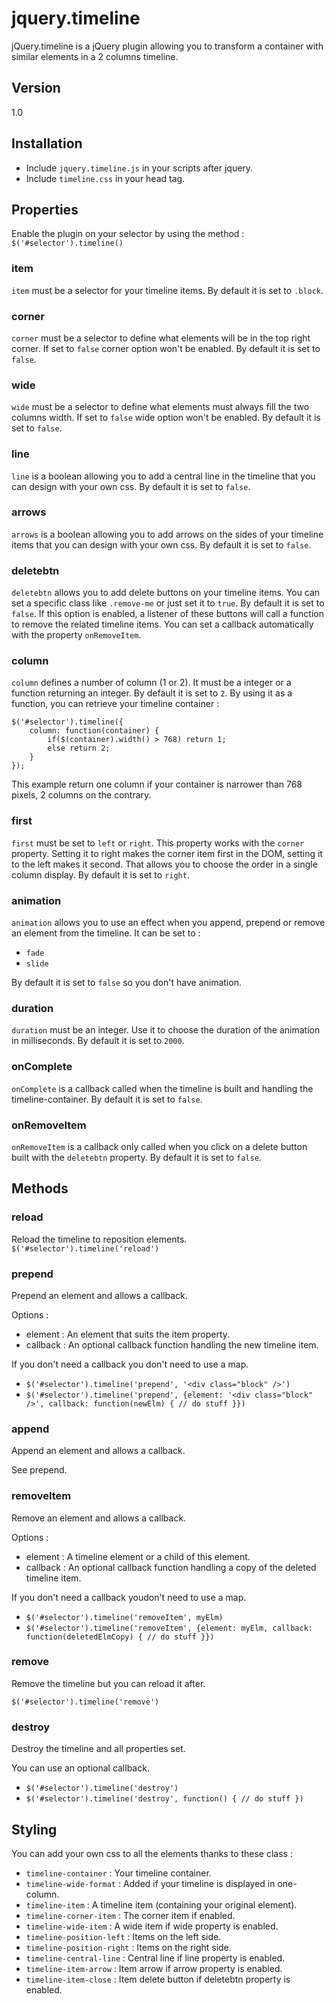 jquery.timeline
===============

jQuery.timeline is a jQuery plugin allowing you to transform a container with similar elements in a 2 columns timeline.

## Version
1.0

## Installation
* Include `jquery.timeline.js` in your scripts after jquery.
* Include `timeline.css` in your head tag.

## Properties
Enable the plugin on your selector by using the method :
`$('#selector').timeline()`


### item
`item` must be a selector for your timeline items. By default it is set to `.block`.

### corner
`corner` must be a selector to define what elements will be in the top right corner. If set to `false` corner option won't be enabled. By default it is set to `false`.

### wide
`wide` must be a selector to define what elements must always fill the two columns width. If set to `false` wide option won't be enabled. By default it is set to `false`.

### line
`line` is a boolean allowing you to add a central line in the timeline that you can design with your own css. By default it is set to `false`.

### arrows
`arrows` is a boolean allowing you to add arrows on the sides of your timeline items that you can design with your own css. By default it is set to `false`.

### deletebtn
`deletebtn` allows you to add delete buttons on your timeline items. You can set a specific class like `.remove-me` or just set it to `true`. By default it is set to `false`.
If this option is enabled, a listener of these buttons will call a function to remove the related timeline items. You can set a callback automatically with the property `onRemoveItem`.

### column
`column` defines a number of column (1 or 2). It must be a integer or a function returning an integer. By default it is set to `2`.
By using it as a function, you can retrieve your timeline container :

	$('#selector').timeline({
		column: function(container) {
			if($(container).width() > 768) return 1;
			else return 2;
		}
	});

This example return one column if your container is narrower than 768 pixels, 2 columns on the contrary.

### first
`first` must be set to `left` or `right`. This property works with the `corner` property. Setting it to right makes the corner item first in the DOM, setting it to the left makes it second.
That allows you to choose the order in a single column display. By default it is set to `right`.

### animation
`animation` allows you to use an effect when you append, prepend or remove an element from the timeline. It can be set to :
* `fade`
* `slide`

By default it is set to `false` so you don't have animation.

### duration
`duration` must be an integer. Use it to choose the duration of the animation in milliseconds. By default it is set to `2000`.

### onComplete
`onComplete` is a callback called when the timeline is built and handling the timeline-container. By default it is set to `false`.

### onRemoveItem
`onRemoveItem` is a callback only called when you click on a delete button built with the `deletebtn` property. By default it is set to `false`.

## Methods

### reload
Reload the timeline to reposition elements.
`$('#selector').timeline('reload')`

### prepend
Prepend an element and allows a callback.

Options :
* element : An element that suits the item property.
* callback : An optional callback function handling the new timeline item.

If you don't need a callback you don't need to use a map.
* `$('#selector').timeline('prepend', '<div class="block" />')`
* `$('#selector').timeline('prepend', {element: '<div class="block" />', callback: function(newElm) { // do stuff }})`

### append
Append an element and allows a callback.

See prepend.

### removeItem
Remove an element and allows a callback.

Options :
* element : A timeline element or a child of this element.
* callback : An optional callback function handling a copy of the deleted timeline item.

If you don't need a callback youdon't need to use a map.
* `$('#selector').timeline('removeItem', myElm)`
* `$('#selector').timeline('removeItem', {element: myElm, callback: function(deletedElmCopy) { // do stuff }})`

### remove
Remove the timeline but you can reload it after.

`$('#selector').timeline('remove')`

### destroy
Destroy the timeline and all properties set.

You can use an optional callback.
* `$('#selector').timeline('destroy')`
* `$('#selector').timeline('destroy', function() { // do stuff })`

## Styling
You can add your own css to all the elements thanks to these class :
* `timeline-container` : Your timeline container.
* `timeline-wide-format` : Added if your timeline is displayed in one-column.
* `timeline-item` : A timeline item (containing your original element).
* `timeline-corner-item` : The corner item if enabled.
* `timeline-wide-item` : A wide item if wide property is enabled.
* `timeline-position-left` : Items on the left side.
* `timeline-position-right` : Items on the right side.
* `timeline-central-line` : Central line if line property is enabled.
* `timeline-item-arrow` : Item arrow if arrow property is enabled.
* `timeline-item-close` : Item delete button if deletebtn property is enabled.